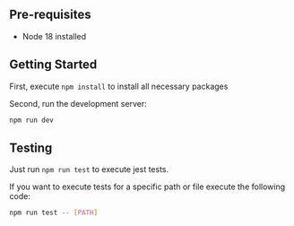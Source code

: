 ## Pre-requisites
 - Node 18 installed

## Getting Started

First, execute `npm install` to install all necessary packages

Second, run the development server:

```bash
npm run dev
```

## Testing

Just run `npm run test` to execute jest tests.

If you want to execute tests for a specific path or file execute the following code:

```bash
npm run test -- [PATH]
```